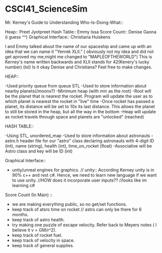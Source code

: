 # CSCI41_ScienceSim


Mr. Kerney's Guide to Understanding Who-Is-Doing-What::

Heap:: Preet Jyotpreet
Hash Table:: Emmy Issa
Score Count:: Denise Gaona
(i guess ^^)
Graphical Interface:: Christiana Huiskens

I and Emmy talked about the name of our spaceship and came up with an idea that we can name it "Yenrek XLII." ( obviously not my idea and did not get aproved my me,might me changed to "MAPLEOFTHEWORLD") This is Kerney's name written backwards and XLII stands for 42(Kenery's lucky number) (lol) Is it okay Denise and Christiana? Feel free to make changes. 


HEAP:: 

-Used priority queue from queue STL
-Used to store information about nearby planets(/moons?)
-Minimum heap (with min as the root)
-Root will be the planet that is nearest the rocket. Program will update the user as to which planet is nearest the rocket in "live" time
-Once rocket has passed a planet, its distance will be set to 10x its last distance. This allows the planet to still be stored in the heap, but all the way in the bottom
-Heap will update as rocket travels through space and planets are "unlocked" (reached)


HASH TABLE::

-Using STL, unordered_map
-Used to store information about astronauts
-astro.h header file for our "astro" class declaring astronauts with 4-digit ID (int), name (string), health (int), time_on_rocket (float)
-Associative will be Astro class and key will be ID (int)

Graphical Interface:: 

- untiy/unreal engines for graphics.
// unity:: According Kerney unity is in 90% c++ and rest c#. Hence, we need to learn new language if we want to use unity.
//HOW does it incorporate user inputs??
//looks like im learning c#

 Score Count (In Main) :: 
 
 - we are making everything public, so no get/set functions. 
 - keep track of atsro time on rocket // astro can only be there for 6 months. 
 - keep track of astro health. 
 - try making one puzzle of escape velocity. Refer back to Meyers notes ( I believe it v = GM/r^2).
 - keep track of rocket fuel. 
 - keep track of velocity in space.
 - keep track of general supplies. 
 
